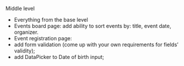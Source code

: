 Middle level
- Everything from the base level
- Events board page: add ability to sort events by: title, event date, organizer.
- Event registration page:
- add form validation (come up with your own requirements for fields’ validity);
- add DataPicker to Date of birth input;
